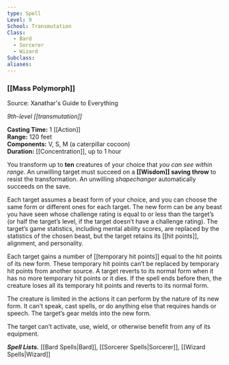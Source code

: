 ```yaml
---
type: Spell
Level: 9
School: Transmutation
Class:
  - Bard
  - Sorcerer
  - Wizard
Subclass:
aliases:
---
```

### [[Mass Polymorph]] 

Source: Xanathar's Guide to Everything

_9th-level [[transmutation]]_

**Casting Time:** 1 [[Action]]  
**Range:** 120 feet  
**Components:** V, S, M (a caterpillar cocoon)  
**Duration:** [[Concentration]], up to 1 hour

You transform up to **ten** creatures of your choice that *you can see within range*. An unwilling target must succeed on a **[[Wisdom]] saving throw** to resist the transformation. An unwilling *shapechanger* automatically succeeds on the save.

Each target assumes a beast form of your choice, and you can choose the same form or different ones for each target. The new form can be any beast you have seen whose challenge rating is equal to or less than the target’s (or half the target’s level, if the target doesn’t have a challenge rating). The target’s game statistics, including mental ability scores, are replaced by the statistics of the chosen beast, but the target retains its [[hit points]], alignment, and personality.

Each target gains a number of [[temporary hit points]] equal to the hit points of its new form. These temporary hit points can’t be replaced by temporary hit points from another source. A target reverts to its normal form when it has no more temporary hit points or it dies. If the spell ends before then, the creature loses all its temporary hit points and reverts to its normal form.

The creature is limited in the actions it can perform by the nature of its new form. It can’t speak, cast spells, or do anything else that requires hands or speech. The target’s gear melds into the new form.

The target can’t activate, use, wield, or otherwise benefit from any of its equipment.

**_Spell Lists._** [[Bard Spells|Bard]], [[Sorcerer Spells|Sorcerer]], [[Wizard Spells|Wizard]] 